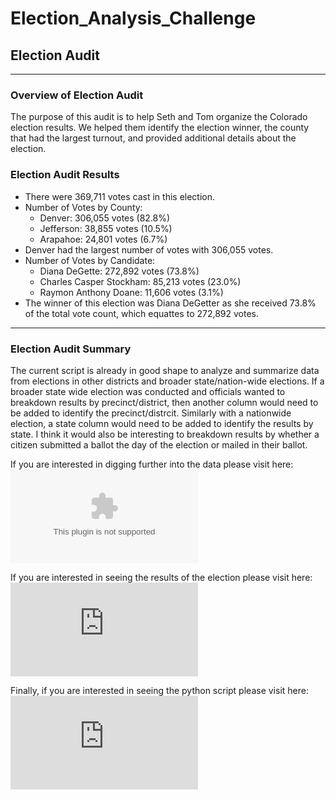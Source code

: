 # Election_Analysis_Challenge
## Election Audit
---

### Overview of Election Audit ###
The purpose of this audit is to help Seth and Tom organize the Colorado election results. We helped them identify the election winner, the county that had the largest turnout, and provided additional details about the election.

### Election Audit Results
 * There were 369,711 votes cast in this election.
 * Number of Votes by County:
    * Denver: 306,055 votes (82.8%)
    * Jefferson: 38,855 votes (10.5%)
    * Arapahoe: 24,801 votes (6.7%)
 * Denver had the largest number of votes with 306,055 votes.
 * Number of Votes by Candidate:
    * Diana DeGette: 272,892 votes (73.8%)
    * Charles Casper Stockham: 85,213 votes (23.0%)
    * Raymon Anthony Doane: 11,606 votes (3.1%)
 * The winner of this election was Diana DeGetter as she received 73.8% of the total vote count, which equattes to 272,892 votes.
 
  --- 
### Election Audit Summary ###
  The current script is already in good shape to analyze and summarize data from elections in other districts and broader state/nation-wide elections. If a broader state wide election was conducted and officials wanted to breakdown results by precinct/district, then another column would need to be added to identify the precinct/distrcit. Similarly with a nationwide election, a state column would need to be added to identify the results by state. I think it would also be interesting to breakdown results by whether a citizen submitted a ballot the day of the election or mailed in their ballot.
 
 If you are interested in digging further into the data please visit here:
 ![election_results.csv](https://github.com/tylerwe19/Election_Analysis_Challenge/blob/main/Challenge/resources/election_results.csv)
 
 If you are interested in seeing the results of the election please visit here:
 ![election_analysis.txt](https://github.com/tylerwe19/Election_Analysis_Challenge/blob/main/Challenge/analysis/election_analysis.txt)
 
 Finally, if you are interested in seeing the python script please visit here:
 ![PyPoll_Challenge.py](https://github.com/tylerwe19/Election_Analysis_Challenge/blob/main/Challenge/PyPoll_Challenge.py)
 
 

